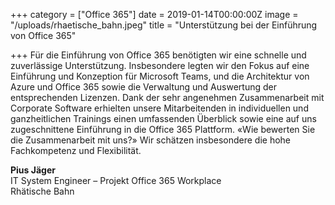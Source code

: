 +++
category = ["Office 365"]
date = 2019-01-14T00:00:00Z
image = "/uploads/rhaetische_bahn.jpeg"
title = "Unterstützung bei der Einführung von Office 365"

+++
Für die Einführung von Office 365 benötigten wir eine schnelle und zuverlässige Unterstützung. Insbesondere legten wir den Fokus auf eine Einführung und Konzeption für Microsoft Teams, und die Architektur von Azure und Office 365 sowie die Verwaltung und Auswertung der entsprechenden Lizenzen. Dank der sehr angenehmen Zusammenarbeit mit Corporate Software erhielten unsere Mitarbeitenden in individuellen und ganzheitlichen Trainings einen umfassenden Überblick sowie eine auf uns zugeschnittene Einführung in die Office 365 Plattform. «Wie bewerten Sie die Zusammenarbeit mit uns?» Wir schätzen insbesondere die hohe Fachkompetenz und Flexibilität.

**Pius Jäger**  
IT System Engineer – Projekt Office 365 Workplace  
Rhätische Bahn